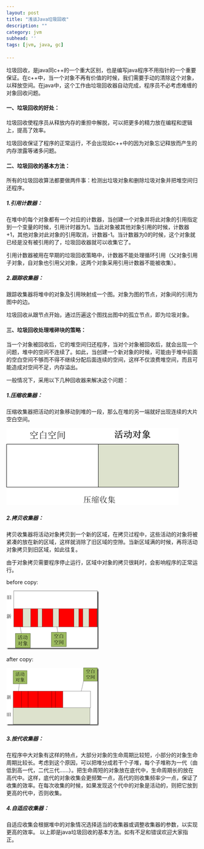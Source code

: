 ```yaml
---
layout: post
title: "浅谈Java垃圾回收"
description: ""
category: jvm
subhead: ''
tags: [jvm, java, gc]

---
```


垃圾回收，是java同c++的一个重大区别，也是编写java程序不用指针的一个重要保证。在c++中，当一个对象不再有价值的时候，我们需要手动的清除这个对象，以释放空间。在java中，这个工作由垃圾回收器自动完成，程序员不必考虑难缠的对象回收问题。
#### 一、垃圾回收的好处：
 
垃圾回收使程序员从释放内存的重担中解脱，可以把更多的精力放在编程和逻辑上，提高了效率。
 
垃圾回收保证了程序的正常运行，不会出现如c++中的因为对象忘记释放而产生的内存泄露等诸多问题。

#### 二、垃圾回收的基本方法： 

所有的垃圾回收算法都要做两件事：检测出垃圾对象和删除垃圾对象并把堆空间归还程序。
 
##### 1.引用计数器： 
在堆中的每个对象都有一个对应的计数器，当创建一个对象并将此对象的引用指定到一个变量的时候，引用计时器为1。当此对象被其他对象引用的时候，计数器+1，其他对象对此对象的引用取消，计数器-1。当计数器为0的时候，这个对象就已经是没有被引用的了，垃圾回收器就可以收集它了。 

引用计数器被用在早期的垃圾回收策略中，计数器不能处理循环引用（父对象引用子对象，自对象也引用父对象，这两个对象采用引用计数器不能被收集）。 

##### 2.跟踪收集器： 

跟踪收集器将堆中的对象及引用映射成一个图。对象为图的节点，对象间的引用为图中的边。 

垃圾回收从跟节点开始，通过历遍这个图找出图中的孤立节点，即为垃圾对象。

#### 三、垃圾回收处理堆碎块的策略： 
当一个对象被回收后，它的堆空间归还程序，当对个对象被回收后，就会出现一个问题，堆中的空间不连续了。如此，当创建一个新对象的时候，可能由于堆中前面的空白空间不够而不得不继续分配后面连续的空间，这样不仅浪费堆空间，而且可能造成对空间不足，内存溢出。 

一般情况下，采用以下几种回收器来解决这个问题：
 
##### 1.压缩收集器： 
压缩收集器把活动的对象移动到堆的一段，那么在堆的另一端就好出现连续的大片空白空间。 

![image](/images/jvm/1_zps9d7631db.png)

##### 2.拷贝收集器： 
拷贝收集器将活动对象拷贝到一个新的区域，在拷贝过程中，这些活动的对象将被紧凑的放在新的区域，这样就消除了旧区域的空隙。当新区域满的时候，再将活动对象拷贝到旧区域，如此往复。 

由于对象拷贝需要程序停止运行，区域中对象的拷贝很耗时，会影响程序的正常运行。 

before copy:

![image](/images/jvm/2_zps5f37a6d1.png)

after copy:

![image](/images/jvm/3_zpsb2155209.png)
 
##### 3.按代收集器： 
在程序中大对象有这样的特点，大部分对象的生命周期比较短，小部分的对象生命周期比较长。考虑到这个原因，可以把堆分成若干个子堆，每个子堆称为一代（由低到高一代，二代三代……）。把生命周短的对象放在底代中，生命周期长的放在高代中。这样，底代的对象收集会更频繁一点，高代的则收集频率少一点，保证了收集的效率。在每次收集的时候，如果发现这个代中的对象是活动的，则把它放到更高的代中，否则收集。 

##### 4.自适应收集器： 
自适应收集会根据堆中的对象情况选择适当的收集器或调整收集器的参数，以实现更高的效率。
以上即是java垃圾回收的基本方法。如有不足和错误欢迎大家指正。

